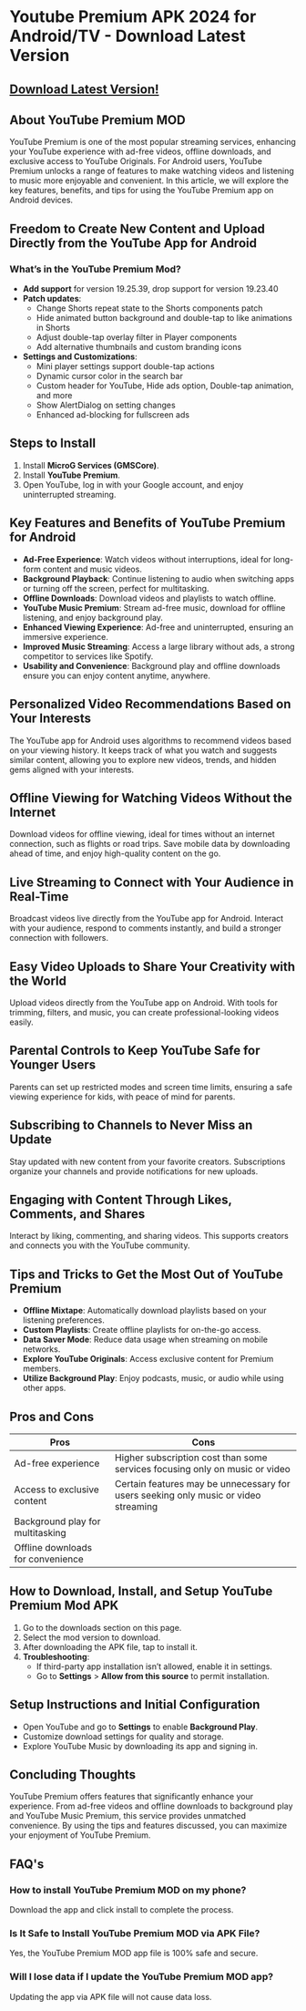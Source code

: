# Youtube Premium APK 2024 for Android/TV - Download Latest Version

## [Download Latest Version!](https://modmeme.com/youtube-premium/)

## About YouTube Premium MOD

YouTube Premium is one of the most popular streaming services, enhancing your YouTube experience with ad-free videos, offline downloads, and exclusive access to YouTube Originals. For Android users, YouTube Premium unlocks a range of features to make watching videos and listening to music more enjoyable and convenient. In this article, we will explore the key features, benefits, and tips for using the YouTube Premium app on Android devices.

## Freedom to Create New Content and Upload Directly from the YouTube App for Android

### What’s in the YouTube Premium Mod?
- **Add support** for version 19.25.39, drop support for version 19.23.40
- **Patch updates**:
  - Change Shorts repeat state to the Shorts components patch
  - Hide animated button background and double-tap to like animations in Shorts
  - Adjust double-tap overlay filter in Player components
  - Add alternative thumbnails and custom branding icons
- **Settings and Customizations**:
  - Mini player settings support double-tap actions
  - Dynamic cursor color in the search bar
  - Custom header for YouTube, Hide ads option, Double-tap animation, and more
  - Show AlertDialog on setting changes
  - Enhanced ad-blocking for fullscreen ads

## Steps to Install
1. Install **MicroG Services (GMSCore)**.
2. Install **YouTube Premium**.
3. Open YouTube, log in with your Google account, and enjoy uninterrupted streaming.

## Key Features and Benefits of YouTube Premium for Android

- **Ad-Free Experience**: Watch videos without interruptions, ideal for long-form content and music videos.
- **Background Playback**: Continue listening to audio when switching apps or turning off the screen, perfect for multitasking.
- **Offline Downloads**: Download videos and playlists to watch offline.
- **YouTube Music Premium**: Stream ad-free music, download for offline listening, and enjoy background play.
- **Enhanced Viewing Experience**: Ad-free and uninterrupted, ensuring an immersive experience.
- **Improved Music Streaming**: Access a large library without ads, a strong competitor to services like Spotify.
- **Usability and Convenience**: Background play and offline downloads ensure you can enjoy content anytime, anywhere.

## Personalized Video Recommendations Based on Your Interests

The YouTube app for Android uses algorithms to recommend videos based on your viewing history. It keeps track of what you watch and suggests similar content, allowing you to explore new videos, trends, and hidden gems aligned with your interests.

## Offline Viewing for Watching Videos Without the Internet

Download videos for offline viewing, ideal for times without an internet connection, such as flights or road trips. Save mobile data by downloading ahead of time, and enjoy high-quality content on the go.

## Live Streaming to Connect with Your Audience in Real-Time

Broadcast videos live directly from the YouTube app for Android. Interact with your audience, respond to comments instantly, and build a stronger connection with followers.

## Easy Video Uploads to Share Your Creativity with the World

Upload videos directly from the YouTube app on Android. With tools for trimming, filters, and music, you can create professional-looking videos easily.

## Parental Controls to Keep YouTube Safe for Younger Users

Parents can set up restricted modes and screen time limits, ensuring a safe viewing experience for kids, with peace of mind for parents.

## Subscribing to Channels to Never Miss an Update

Stay updated with new content from your favorite creators. Subscriptions organize your channels and provide notifications for new uploads.

## Engaging with Content Through Likes, Comments, and Shares

Interact by liking, commenting, and sharing videos. This supports creators and connects you with the YouTube community.

## Tips and Tricks to Get the Most Out of YouTube Premium

- **Offline Mixtape**: Automatically download playlists based on your listening preferences.
- **Custom Playlists**: Create offline playlists for on-the-go access.
- **Data Saver Mode**: Reduce data usage when streaming on mobile networks.
- **Explore YouTube Originals**: Access exclusive content for Premium members.
- **Utilize Background Play**: Enjoy podcasts, music, or audio while using other apps.

## Pros and Cons

| Pros                              | Cons                                                                                     |
|-----------------------------------|------------------------------------------------------------------------------------------|
| Ad-free experience                | Higher subscription cost than some services focusing only on music or video               |
| Access to exclusive content       | Certain features may be unnecessary for users seeking only music or video streaming      |
| Background play for multitasking  |                                                                                          |
| Offline downloads for convenience |                                                                                          |

## How to Download, Install, and Setup YouTube Premium Mod APK

1. Go to the downloads section on this page.
2. Select the mod version to download.
3. After downloading the APK file, tap to install it.
4. **Troubleshooting**:
   - If third-party app installation isn’t allowed, enable it in settings.
   - Go to **Settings** > **Allow from this source** to permit installation.

## Setup Instructions and Initial Configuration

- Open YouTube and go to **Settings** to enable **Background Play**.
- Customize download settings for quality and storage.
- Explore YouTube Music by downloading its app and signing in.

## Concluding Thoughts

YouTube Premium offers features that significantly enhance your experience. From ad-free videos and offline downloads to background play and YouTube Music Premium, this service provides unmatched convenience. By using the tips and features discussed, you can maximize your enjoyment of YouTube Premium.

## FAQ's

### How to install YouTube Premium MOD on my phone?
Download the app and click install to complete the process.

### Is It Safe to Install YouTube Premium MOD via APK File?
Yes, the YouTube Premium MOD app file is 100% safe and secure.

### Will I lose data if I update the YouTube Premium MOD app?
Updating the app via APK file will not cause data loss.
